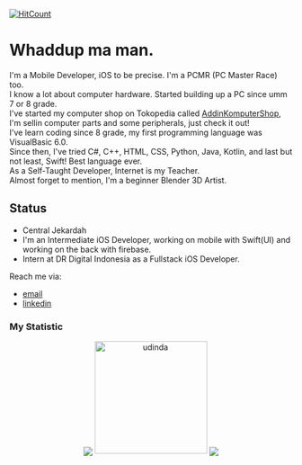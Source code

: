 [![HitCount](http://hits.dwyl.com/AddinDev/AddinDev.svg)](http://hits.dwyl.com/AddinDev/AddinDev)

# Whaddup ma man.
I'm a Mobile Developer, iOS to be precise. I'm a PCMR (PC Master Race) too. 
\
I know a lot about computer hardware. Started building up a PC since umm 7 or 8 grade. 
\
I've started my computer shop on Tokopedia called <a href="https://www.tokopedia.com/addinkomputer">AddinKomputerShop</a>, I'm sellin computer parts and some peripherals, just check it out! 
\
I've learn coding since 8 grade, my first programming language was VisualBasic 6.0.
\
Since then, I've tried C#, C++, HTML, CSS, Python, Java, Kotlin, and last but not least, Swift! Best language ever.
\
As a Self-Taught Developer, Internet is my Teacher.
\
Almost forget to mention, I'm a beginner Blender 3D Artist.


## Status
- Central Jekardah
- I'm an Intermediate iOS Developer, working on mobile with Swift(UI) and working on the back with firebase.
- Intern at DR Digital Indonesia as a Fullstack iOS Developer.


Reach me via: 
- <a href="mailto:addinofficebox@gmail.com">email</a>
- <a href="https://www.linkedin.com/in/addinsatria/">linkedin</a>
    
### My Statistic


<p align="center">
    <img align="center" src="https://github-readme-stats.vercel.app/api?username=addindev&theme=blueberry&show_icons=true">
    <img src="https://media.giphy.com/media/DxgYCBC9lOHQrZC6ab/giphy.gif" alt="udinda" width="200" height="200"/>
    <img align="center" src="https://github-readme-stats.vercel.app/api/top-langs/?username=addindev&layout=compact&theme=blueberry&show_icons=true">
</p> 
